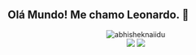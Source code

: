 ## Olá Mundo! Me chamo Leonardo. 👋
<div align="center">
  <img src="https://github-readme-stats.vercel.app/api?username=LeoBilhalva&show_icons=true&theme=gotham" alt="abhisheknaiidu" />
  <div>
    <a href="https://www.linkedin.com/in/leonardo-bilhalva-silva/" target="_blank"><img src="https://img.shields.io/badge/-LinkedIn-%230077B5?style=for-the-badge&logo=linkedin&logoColor=white" target="_blank"></a> 
    <a href = "mailto:bilhalvainc@gmail.com"><img src="https://img.shields.io/badge/-Gmail-%23333?style=for-the-badge&logo=gmail&logoColor=white" target="_blank"></a>
  </div>
</div>
